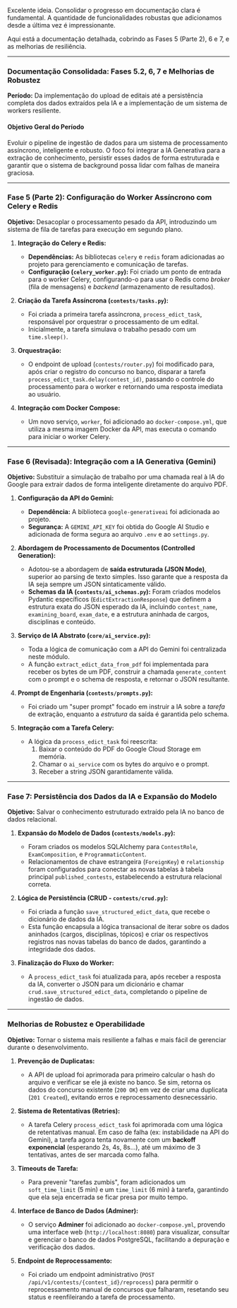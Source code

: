 Excelente ideia. Consolidar o progresso em documentação clara é fundamental. A quantidade de funcionalidades robustas que adicionamos desde a última vez é impressionante.

Aqui está a documentação detalhada, cobrindo as Fases 5 (Parte 2), 6 e 7, e as melhorias de resiliência.

---

### **Documentação Consolidada: Fases 5.2, 6, 7 e Melhorias de Robustez**

**Período:** Da implementação do upload de editais até a persistência completa dos dados extraídos pela IA e a implementação de um sistema de workers resiliente.

#### **Objetivo Geral do Período**

Evoluir o pipeline de ingestão de dados para um sistema de processamento assíncrono, inteligente e robusto. O foco foi integrar a IA Generativa para a extração de conhecimento, persistir esses dados de forma estruturada e garantir que o sistema de background possa lidar com falhas de maneira graciosa.

---

### **Fase 5 (Parte 2): Configuração do Worker Assíncrono com Celery e Redis**

**Objetivo:** Desacoplar o processamento pesado da API, introduzindo um sistema de fila de tarefas para execução em segundo plano.

1.  **Integração do Celery e Redis:**
    *   **Dependências:** As bibliotecas `celery` e `redis` foram adicionadas ao projeto para gerenciamento e comunicação de tarefas.
    *   **Configuração (`celery_worker.py`):** Foi criado um ponto de entrada para o worker Celery, configurando-o para usar o Redis como *broker* (fila de mensagens) e *backend* (armazenamento de resultados).

2.  **Criação da Tarefa Assíncrona (`contests/tasks.py`):**
    *   Foi criada a primeira tarefa assíncrona, `process_edict_task`, responsável por orquestrar o processamento de um edital.
    *   Inicialmente, a tarefa simulava o trabalho pesado com um `time.sleep()`.

3.  **Orquestração:**
    *   O endpoint de upload (`contests/router.py`) foi modificado para, após criar o registro do concurso no banco, disparar a tarefa `process_edict_task.delay(contest_id)`, passando o controle do processamento para o worker e retornando uma resposta imediata ao usuário.

4.  **Integração com Docker Compose:**
    *   Um novo serviço, `worker`, foi adicionado ao `docker-compose.yml`, que utiliza a mesma imagem Docker da API, mas executa o comando para iniciar o worker Celery.

---

### **Fase 6 (Revisada): Integração com a IA Generativa (Gemini)**

**Objetivo:** Substituir a simulação de trabalho por uma chamada real à IA do Google para extrair dados de forma inteligente diretamente do arquivo PDF.

1.  **Configuração da API do Gemini:**
    *   **Dependência:** A biblioteca `google-generativeai` foi adicionada ao projeto.
    *   **Segurança:** A `GEMINI_API_KEY` foi obtida do Google AI Studio e adicionada de forma segura ao arquivo `.env` e ao `settings.py`.

2.  **Abordagem de Processamento de Documentos (Controlled Generation):**
    *   Adotou-se a abordagem de **saída estruturada (JSON Mode)**, superior ao parsing de texto simples. Isso garante que a resposta da IA seja sempre um JSON sintaticamente válido.
    *   **Schemas da IA (`contests/ai_schemas.py`):** Foram criados modelos Pydantic específicos (`EdictExtractionResponse`) que definem a estrutura exata do JSON esperado da IA, incluindo `contest_name`, `examining_board`, `exam_date`, e a estrutura aninhada de cargos, disciplinas e conteúdo.

3.  **Serviço de IA Abstrato (`core/ai_service.py`):**
    *   Toda a lógica de comunicação com a API do Gemini foi centralizada neste módulo.
    *   A função `extract_edict_data_from_pdf` foi implementada para receber os bytes de um PDF, construir a chamada `generate_content` com o prompt e o schema de resposta, e retornar o JSON resultante.

4.  **Prompt de Engenharia (`contests/prompts.py`):**
    *   Foi criado um "super prompt" focado em instruir a IA sobre a *tarefa* de extração, enquanto a *estrutura* da saída é garantida pelo schema.

5.  **Integração com a Tarefa Celery:**
    *   A lógica da `process_edict_task` foi reescrita:
        1.  Baixar o conteúdo do PDF do Google Cloud Storage em memória.
        2.  Chamar o `ai_service` com os bytes do arquivo e o prompt.
        3.  Receber a string JSON garantidamente válida.

---

### **Fase 7: Persistência dos Dados da IA e Expansão do Modelo**

**Objetivo:** Salvar o conhecimento estruturado extraído pela IA no banco de dados relacional.

1.  **Expansão do Modelo de Dados (`contests/models.py`):**
    *   Foram criados os modelos SQLAlchemy para `ContestRole`, `ExamComposition`, e `ProgrammaticContent`.
    *   Relacionamentos de chave estrangeira (`ForeignKey`) e `relationship` foram configurados para conectar as novas tabelas à tabela principal `published_contests`, estabelecendo a estrutura relacional correta.

2.  **Lógica de Persistência (CRUD - `contests/crud.py`):**
    *   Foi criada a função `save_structured_edict_data`, que recebe o dicionário de dados da IA.
    *   Esta função encapsula a lógica transacional de iterar sobre os dados aninhados (cargos, disciplinas, tópicos) e criar os respectivos registros nas novas tabelas do banco de dados, garantindo a integridade dos dados.

3.  **Finalização do Fluxo do Worker:**
    *   A `process_edict_task` foi atualizada para, após receber a resposta da IA, converter o JSON para um dicionário e chamar `crud.save_structured_edict_data`, completando o pipeline de ingestão de dados.

---

### **Melhorias de Robustez e Operabilidade**

**Objetivo:** Tornar o sistema mais resiliente a falhas e mais fácil de gerenciar durante o desenvolvimento.

1.  **Prevenção de Duplicatas:**
    *   A API de upload foi aprimorada para primeiro calcular o hash do arquivo e verificar se ele já existe no banco. Se sim, retorna os dados do concurso existente (`200 OK`) em vez de criar uma duplicata (`201 Created`), evitando erros e reprocessamento desnecessário.

2.  **Sistema de Retentativas (Retries):**
    *   A tarefa Celery `process_edict_task` foi aprimorada com uma lógica de retentativas manual. Em caso de falha (ex: instabilidade na API do Gemini), a tarefa agora tenta novamente com um **backoff exponencial** (esperando 2s, 4s, 8s...), até um máximo de 3 tentativas, antes de ser marcada como falha.

3.  **Timeouts de Tarefa:**
    *   Para prevenir "tarefas zumbis", foram adicionados um `soft_time_limit` (5 min) e um `time_limit` (6 min) à tarefa, garantindo que ela seja encerrada se ficar presa por muito tempo.

4.  **Interface de Banco de Dados (Adminer):**
    *   O serviço **Adminer** foi adicionado ao `docker-compose.yml`, provendo uma interface web (`http://localhost:8080`) para visualizar, consultar e gerenciar o banco de dados PostgreSQL, facilitando a depuração e verificação dos dados.

5.  **Endpoint de Reprocessamento:**
    *   Foi criado um endpoint administrativo (`POST /api/v1/contests/{contest_id}/reprocess`) para permitir o reprocessamento manual de concursos que falharam, resetando seu status e reenfileirando a tarefa de processamento.